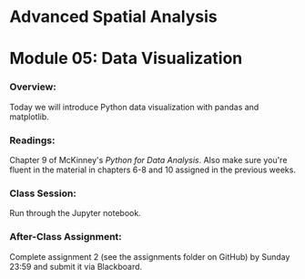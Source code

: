 # Advanced Spatial Analysis
# Module 05: Data Visualization

### Overview:

Today we will introduce Python data visualization with pandas and matplotlib.

### Readings:

Chapter 9 of McKinney's *Python for Data Analysis*. Also make sure you're fluent in the material in chapters 6-8 and 10 assigned in the previous weeks.

### Class Session:

Run through the Jupyter notebook.

### After-Class Assignment:

Complete assignment 2 (see the assignments folder on GitHub) by Sunday 23:59 and submit it via Blackboard.
